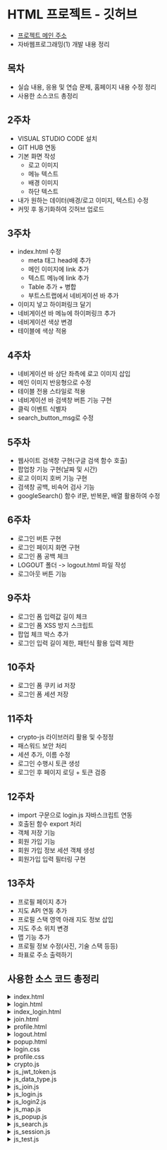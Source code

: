 # HTML 프로젝트 - 깃허브
- [프로젝트 메인 주소](https://yundayoung.github.io/HTML/) 
- 자바웹프로그래밍(1) 개발 내용 정리

## 목차
- 실습 내용, 응용 및 연습 문제, 홈페이지 내용 수정 정리
- 사용한 소스코드 총정리

## 2주차
- VISUAL STUDIO CODE 설치
- GIT HUB 연동
- 기본 화면 작성
    * 로고 이미지
    * 메뉴 텍스트 
    * 배경 이미지 
    * 하단 텍스트
- 내가 원하는 데이터(배경/로고 이미지, 텍스트) 수정
- 커밋 후 동기화하여 깃허브 업로드

## 3주차
- index.html 수정 
    * meta 태그 head에 추가
    * 메인 이미지에 link 추가
    * 텍스트 메뉴에 link 추가
    * Table 추가 + 병합
    * 부트스트랩에서 네비게이션 바 추가
- 이미지 넣고 하이퍼링크 달기
- 네비게이션 바 메뉴에 하이퍼링크 추가
- 네비게이션 색상 변경
- 테이블에 색상 적용

## 4주차
- 네비게이션 바 상단 좌측에 로고 이미지 삽입
- 메인 이미지 반응형으로 수정
- 테이블 전용 스타일로 적용
- 네비게이션 바 검색창 버튼 기능 구현 
- 클릭 이벤트 식별자 
- search_button_msg로 수정 

## 5주차
- 웹사이트 검색창 구현(구글 검색 함수 호출)
- 팝업창 기능 구현(날짜 및 시간)
- 로고 이미지 호버 기능 구현 
- 검색창 공백, 비속어 검사 기능
- googleSearch() 함수 if문, 반복문, 배열 활용하여 수정

## 6주차
- 로그인 버튼 구현
- 로그인 페이지 화면 구현
- 로그인 폼 공백 체크
- LOGOUT 폴더 -> logout.html 파일 작성
- 로그아웃 버튼 기능

## 9주차
- 로그인 폼 입력값 길이 체크
- 로그인 폼 XSS 방지 스크립트 
- 팝업 체크 박스 추가
- 로그인 입력 길이 제한, 패턴식 활용 입력 제한

## 10주차
- 로그인 폼 쿠키 id 저장
- 로그인 폼 세션 저장

## 11주차
- crypto-js 라이브러리 활용 및 수정정
- 패스워드 보안 처리
- 세션 추가, 이름 수정
- 로그인 수행시 토큰 생성
- 로그인 후 페이지 로딩 + 토큰 검증

## 12주차
- import 구문으로 login.js 자바스크립트 연동
- 호출된 함수 export 처리
- 객체 저장 기능
- 회원 가입 기능
- 회원 가입 정보 세션 객체 생성
- 회원가입 입력 필터링 구현

## 13주차
- 프로필 페이지 추가
- 지도 API 연동 추가
- 프로필 스택 영역 아래 지도 정보 삽입
- 지도 주소 위치 변경
- 맵 기능 추가
- 프로필 정보 수정(사진, 기술 스택 등등)
- 좌표로 주소 출력하기

## 사용한 소스 코드 총정리
<details>
<summary>index.html</summary>

        <!DOCTYPE html>
        <html lang = "ko">
        <!----부분은 주석문입니다. 웹 브라우저는 주석을 화면에 출력하지 않습니다.-->
        <html>
            <head>
                <meta charset ="UTF-8">
                <meta name="viewport" content="width=device-width, initial-scale=1">
                <title>LOL 메인화면</title>
                <link href="https://cdn.jsdelivr.net/npm/bootstrap@5.3.3/dist/css/bootstrap.min.css" rel="stylesheet" integrity="sha384-QWTKZyjpPEjISv5WaRU9OFeRpok6YctnYmDr5pNlyT2bRjXh0JMhjY6hW+ALEwIH" crossorigin="anonymous">
                <meta name = "author" content = "학번" >
                <meta name = "keywords" content="computer">
                <base href = "http://127.0.0.1:5500">
                <style>
                    table {
                        font-size: 20pt;
                        color : white;
                    }
                </style>
                <script type="text/javascript" src="js/js_test.js"></script>
                <script type="text/javascript" src="js/js_popup.js"></script>
                <script type="text/javascript" defer src="js/js_search.js"></script>
                <script type="text/javascript" defer src="js/js_data_type.js"></script>
                <script defer src="https://cdn.jsdelivr.net/npm/bootstrap@5.3.3/dist/js/bootstrap.bundle.min.js" integrity="sha384-YvpcrYf0tY3lHB60NNkmXc5s9fDVZLESaAA55NDzOxhy9GkcIdslK1eN7N6jIeHz" crossorigin="anonymous"></script>

            </head>
            <body style="background-color: black;" onload="pop_up();">
                <div style="display: flex; justify-content: center;">
                    <img src = "./image/LOGO.png" width = "200" height = "80"  onmouseover="over(this)" onmouseout="out(this)">
                    <!-- <h3 style="font-size: 24px; font-weight: bold; font-style: italic; color: white; font-family: '굴림';"><a href=" https://www.leagueoflegends.com/ko-kr/how-to-play/" target="_blank">게임정보</a>    기본정보    챔피언    패치 노트    새소식 다운로드 (메뉴 작성)</h3> -->

                    <nav class="navbar navbar-expand-lg bg-body-tertiary" class= "navbar" style="background-color: #e3f2fd;" data-bs-theme="light">
                        <div class="container-fluid">
                        <a class="navbar-brand" href="#">홈페이지</a>
                        <button class="navbar-toggler" type="button" data-bs-toggle="collapse" data-bs-target="#navbarSupportedContent" aria-controls="navbarSupportedContent" aria-expanded="false" aria-label="Toggle navigation">
                            <span class="navbar-toggler-icon"></span>
                        </button>
                        <div class="collapse navbar-collapse" id="navbarSupportedContent">
                            <ul class="navbar-nav me-auto mb-2 mb-lg-0">
                            <li class="nav-item">
                                <a class="nav-link active" aria-current="page" href="index.html">메인페이지</a>
                            </li>
                            <li class="nav-item">
                                <a class="nav-link" href="https://www.leagueoflegends.com/ko-kr/how-to-play/">기본정보</a>
                            </li>
                            <li class="nav-item">
                                <a class="nav-link" href="https://www.leagueoflegends.com/ko-kr/champions/">챔피언</a>
                            </li>
                            <li class="nav-item">
                                <a class="nav-link" href="https://www.leagueoflegends.com/ko-kr/news/tags/patch-notes/">패치노트</a>
                            </li>
                            <li class="nav-item">
                                <a class="nav-link" href="https://www.leagueoflegends.com/ko-kr/news/">새소식</a>
                            </li>
                            <li class="nav-item dropdown">
                                <a class="nav-link dropdown-toggle" href="https://support.riotgames.com/hc/ko" role="button" data-bs-toggle="dropdown" aria-expanded="false">
                                고객지원
                                </a>
                                <ul class="dropdown-menu">
                                <li><a class="dropdown-item" href="https://download.kr.riotgames.com/league">게임 다운로드</a></li>
                                <li><a class="dropdown-item" href="https://www.leagueoflegends.com/ko-kr/news/community/">롤 커뮤니티</a></li>
                                <li><hr class="dropdown-divider"></li>
                                <li><a class="dropdown-item" href="https://github.com/">깃 허브 페이지</a></li>
                                </ul>
                            </li>
                            <li class="nav-item">
                                <a class="nav-link disabled" aria-disabled="true">Disabled</a>
                            </li>
                            </ul>
                            <!-- <form class="d-flex" role="search">
                            <input class="form-control me-2" type="search" placeholder="Search" aria-label="Search">
                            <button class="btn btn-outline-success" id="search_btn" type="submit">검색하기</button>
                            </form> -->
                            <form class="d-flex" role="search" onsubmit="return googleSearch();">
                            <input class="form-control me-2" id="search_input" name="q" type="search" placeholder="키워드 입력" aria-label="Search">
                            <button class="btn btn-outline-success" id="search_button_msg" type="submit">검색하기</button>
                            </form>
                        </div>
                        </div>
                        <a href="login/login.html" class="btn btn-outline-success" id="login_btn">로그인</a>
                    </nav>

                </div>
                <hr>
                <div class="container-fluid" style="display: flex; justify-content: center;">
                    <a href="index.html" target="_blank"><img src="./image/MAIN3.jpg" class="img-fluid" width ="1500" height="500"></a>
                </div>
                <hr>
                <div style="display : flex; justify-content: center;">
                    <table class = "table caption-top" border = "1">
                        <caption>인기 캐릭터</caption>
                        <tbody class="table-group-divider">
                        <tr class="table-primary">
                            <td>#</td>
                            <td>1</td>
                            <td>2</td>
                            <td>3</td>
                            <td>4</td>
                        </tr>
                            <tr bgcolor = "red" class="table-secondary">
                                <td width = "80">1</td>
                                <td>사이온</td>
                                <td>아리</td>
                                <td>가렌</td>
                                <td>가렌2</td>
                            </tr>
                            <tr bgcolor = "grey" class="table-success">
                                <td>공백</td>
                                <td colspan="4"><a href="https://www.leagueoflegends.com/ko-kr/" target="_blank">롤 웹사이트 접속하기</a></td>
                            </tr>
                            <tr class="table-danger">
                                <td bgcolor="blue"><b>2</b></td>
                                <td>카직스</td>
                                <td>루시안</td>
                                <td>루시안2</td>
                                <td colspan="2"><img src="image/TABLE.png" width="50 height = "50><font size = "13">바이, 바이2</font></td>
                            </tr>
                        </tbody>
                    </table>
                </div>
                <hr>
                <div style="display: flex; justify-content: center;">
                    <h3 style="font-size: 24px; font-weight: bold; font-style: italic; color: white; font-family: '굴림';">라이엇 게임 회사 정보 2024년 X월 작성됨</h3>
                </div>
            </body>
        </html>

</details>
<details>
<summary>login.html</summary>

        <!DOCTYPE html>
        <html lang = "ko">
        <!----부분은 주석문입니다. 웹 브라우저는 주석을 화면에 출력하지 않습니다.-->
        <html>
            <head>
                <meta charset ="UTF-8">
                <meta name="viewport" content="width=device-width, initial-scale=1">
                <title>LOL 메인화면</title>
                <link href="https://cdn.jsdelivr.net/npm/bootstrap@5.3.3/dist/css/bootstrap.min.css" rel="stylesheet" integrity="sha384-QWTKZyjpPEjISv5WaRU9OFeRpok6YctnYmDr5pNlyT2bRjXh0JMhjY6hW+ALEwIH" crossorigin="anonymous">
                <meta name = "author" content = "학번" >
                <meta name = "keywords" content="computer">
                <base href = "http://127.0.0.1:5500">
                
                <!-- <script type="text/javascript" src="js/js_test.js"></script>
                <script type="text/javascript" defer src="js/js_data_type.js"></script> -->
                <script src="https://cdnjs.cloudflare.com/ajax/libs/dompurify/3.2.5/purify.min.js" integrity="sha512-/CUtA84sWWqWEBejNrrtWa7Yc4cth3Ome2ymvCKOo9YcZ4sh98tndUy4LutE2xGcAgD4fyz16y+gSyJdGCB5ww==" crossorigin="anonymous" referrerpolicy="no-referrer"></script>
                <script type="module" defer src="../js/js_login.js"></script>
                <!-- <script type="text/javascript" defer src="../js/js_session.js"></script>
                <script type="text/javascript" defer src="../js/crypto.js"></script>
                <script type="text/javascript" defer src="../js/js_ jwt_token.js"></script> -->

                <script defer src="https://cdn.jsdelivr.net/npm/bootstrap@5.3.3/dist/js/bootstrap.bundle.min.js" integrity="sha384-YvpcrYf0tY3lHB60NNkmXc5s9fDVZLESaAA55NDzOxhy9GkcIdslK1eN7N6jIeHz" crossorigin="anonymous"></script>
                <script src="https://cdnjs.cloudflare.com/ajax/libs/crypto-js/4.2.0/crypto-js.min.js" integrity="sha512-a+SUDuwNzXDvz4XrIcXHuCf089/iJAoN4lmrXJg18XnduKK6YlDHNRalv4yd1N40OKI80tFidF+rqTFKGPoWFQ==" crossorigin="anonymous" referrerpolicy="no-referrer"></script>
                <link rel="stylesheet" href="../css/login.css">

            </head>
            <body class="text-center">
                <section class="vh-100 gradient-custom">
                    <div class="container py-5 h-100">
                    <div class="row d-flex justify-content-center align-items-center h-100">
                        <div class="col-12 col-md-8 col-lg-6 col-xl-5">
                        <div class="card bg-dark text-white" style="border-radius: 1rem;">
                            <div class="card-body p-5 text-center">
                
                            <div class="mb-md-5 mt-md-4 pb-5">
                
                                <h2 class="fw-bold mb-2 text-uppercase">로그인</h2>
                                <p class="text-white-50 mb-5">Please enter your login and password!</p>
                
                                <form method="get" action="/login/index_login.html" id="login_form">

                                    <div data-mdb-input-init class="form-outline form-white mb-4">
                                    <input type="email" id="typeEmailX" class="form-control form-control-lg" name="id"/>
                                    <label class="form-label" for="typeEmailX">이메일</label>
                                    </div>
                    
                                    <div data-mdb-input-init class="form-outline form-white mb-4">
                                    <input type="password" id="typePasswordX" class="form-control form-control-lg" name="password"/>
                                    <label class="form-label" for="typePasswordX">비밀번호</label>
                                    </div>
                    
                                    <p class="small mb-5 pb-lg-2"><a class="text-white-50" href="#!">Forgot password?</a></p>
                    
                                    <div class="checkbox mb-3">
                                    <label>
                                    <input type="checkbox" value="remember-me" id="idSaveCheck"> 아이디 기억
                                    </label>
                                    </div>

                                    <button data-mdb-button-init data-mdb-ripple-init class="btn btn-outline-light btn-lg px-5" id="login_btn" type="button">로그인</button>
                    
                                </form>

                                <div class="d-flex justify-content-center text-center mt-4 pt-1">
                                <a href="#!" class="text-white"><i class="fab fa-facebook-f fa-lg"></i></a>
                                <a href="#!" class="text-white"><i class="fab fa-twitter fa-lg mx-4 px-2"></i></a>
                                <a href="#!" class="text-white"><i class="fab fa-google fa-lg"></i></a>
                                </div>
                
                            </div>
                            <div>
                                <p class="mb-0">계정이 없나요? <a href="/login/join.html" class="text-white-50 fw-bold">회원가입</a>
                                </p>
                            </div>
                            </div>
                        </div>
                        </div>
                    </div>
                    </div>
                </section>
            </body>
        </html>


</details>
<details>
<summary>index_login.html</summary>

        <!DOCTYPE html>
        <html lang = "ko">
        <!----부분은 주석문입니다. 웹 브라우저는 주석을 화면에 출력하지 않습니다.-->
        <html>
            <head>
                <meta charset ="UTF-8">
                <meta name="viewport" content="width=device-width, initial-scale=1">
                <title>LOL 메인화면</title>
                <link href="https://cdn.jsdelivr.net/npm/bootstrap@5.3.3/dist/css/bootstrap.min.css" rel="stylesheet" integrity="sha384-QWTKZyjpPEjISv5WaRU9OFeRpok6YctnYmDr5pNlyT2bRjXh0JMhjY6hW+ALEwIH" crossorigin="anonymous">
                <meta name = "author" content = "학번" >
                <meta name = "keywords" content="computer">
                <base href = "http://127.0.0.1:5500">
                <style>
                    table {
                        font-size: 20pt;
                        color : white;
                    }
                </style>
                <script type="module" defer src="../js/js_login2.js"></script>
                <!-- <script type="text/javascript" defer src="../js/js_session.js"></script>
                <script type="text/javascript" defer src="../js/crypto.js"></script>
                <script type="text/javascript" defer src="../js/js_ jwt_token.js"></script> -->
                <script src="https://cdnjs.cloudflare.com/ajax/libs/crypto-js/4.2.0/crypto-js.min.js" integrity="sha512-a+SUDuwNzXDvz4XrIcXHuCf089/iJAoN4lmrXJg18XnduKK6YlDHNRalv4yd1N40OKI80tFidF+rqTFKGPoWFQ==" crossorigin="anonymous" referrerpolicy="no-referrer"></script>
                <script defer src="https://cdn.jsdelivr.net/npm/bootstrap@5.3.3/dist/js/bootstrap.bundle.min.js" integrity="sha384-YvpcrYf0tY3lHB60NNkmXc5s9fDVZLESaAA55NDzOxhy9GkcIdslK1eN7N6jIeHz" crossorigin="anonymous"></script>

            </head>
            <body style="background-color: black;"></body>
                <div style="display: flex; justify-content: center;">
                    <img src = "image/LOGO.png" width = "200" height = "80"  onmouseover="over(this)" onmouseout="out(this)">
                    <!-- <h3 style="font-size: 24px; font-weight: bold; font-style: italic; color: white; font-family: '굴림';"><a href=" https://www.leagueoflegends.com/ko-kr/how-to-play/" target="_blank">게임정보</a>    기본정보    챔피언    패치 노트    새소식 다운로드 (메뉴 작성)</h3> -->

                    <nav class="navbar navbar-expand-lg bg-body-tertiary" class= "navbar" style="background-color: #e3f2fd;" data-bs-theme="light">
                        <div class="container-fluid">
                        <a class="navbar-brand" href="#">홈페이지</a>
                        <button class="navbar-toggler" type="button" data-bs-toggle="collapse" data-bs-target="#navbarSupportedContent" aria-controls="navbarSupportedContent" aria-expanded="false" aria-label="Toggle navigation">
                            <span class="navbar-toggler-icon"></span>
                        </button>
                        <div class="collapse navbar-collapse" id="navbarSupportedContent">
                            <ul class="navbar-nav me-auto mb-2 mb-lg-0">
                            <li class="nav-item">
                                <a class="nav-link active" aria-current="page" href="index.html">메인페이지</a>
                            </li>
                            <li class="nav-item">
                                <a class="nav-link" href="https://www.leagueoflegends.com/ko-kr/how-to-play/">기본정보</a>
                            </li>
                            <li class="nav-item">
                                <a class="nav-link" href="https://www.leagueoflegends.com/ko-kr/champions/">챔피언</a>
                            </li>
                            <li class="nav-item">
                                <a class="nav-link" href="https://www.leagueoflegends.com/ko-kr/news/tags/patch-notes/">패치노트</a>
                            </li>
                            <li class="nav-item">
                                <a class="nav-link" href="https://www.leagueoflegends.com/ko-kr/news/">새소식</a>
                            </li>
                            <li class="nav-item dropdown">
                                <a class="nav-link dropdown-toggle" href="https://support.riotgames.com/hc/ko" role="button" data-bs-toggle="dropdown" aria-expanded="false">
                                고객지원
                                </a>
                                <ul class="dropdown-menu">
                                <li><a class="dropdown-item" href="https://download.kr.riotgames.com/league">게임 다운로드</a></li>
                                <li><a class="dropdown-item" href="https://www.leagueoflegends.com/ko-kr/news/community/">롤 커뮤니티</a></li>
                                <li><hr class="dropdown-divider"></li>
                                <li><a class="dropdown-item" href="https://github.com/">깃 허브 페이지</a></li>
                                </ul>
                            </li>
                            <li class="nav-item">
                                <a class="nav-link" href="login/profile.html" target='_blank'>기본정보(프로필)</a>
                            </li>
                            </ul>
                            <!-- <form class="d-flex" role="search">
                            <input class="form-control me-2" type="search" placeholder="Search" aria-label="Search">
                            <button class="btn btn-outline-success" id="search_btn" type="submit">검색하기</button>
                            </form> -->
                            <form class="d-flex" role="search" onsubmit="return googleSearch();">
                            <input class="form-control me-2" id="search_input" name="q" type="search" placeholder="키워드 입력" aria-label="Search">
                            <button class="btn btn-outline-success" id="search_button_msg" type="submit">검색하기</button>
                            </form>
                        </div>
                        </div>
                        <a href="logout/logout.html" class="btn btn-outline-success" id="logout_btn">로그아웃</a>
                    </nav>

                </div>
                <hr>
                <div class="container-fluid" style="display: flex; justify-content: center;">
                    <a href="index.html" target="_blank"><img src="image/MAIN3.jpg" class="img-fluid" width ="1500" height="500"></a>
                </div>
                <hr>
                <div style="display : flex; justify-content: center;">
                    <table class = "table caption-top" border = "1">
                        <caption>인기 캐릭터</caption>
                        <tbody class="table-group-divider">
                        <tr class="table-primary">
                            <td>#</td>
                            <td>1</td>
                            <td>2</td>
                            <td>3</td>
                            <td>4</td>
                        </tr>
                            <tr bgcolor = "red" class="table-secondary">
                                <td width = "80">1</td>
                                <td>사이온</td>
                                <td>아리</td>
                                <td>가렌</td>
                                <td>가렌2</td>
                            </tr>
                            <tr bgcolor = "grey" class="table-success">
                                <td>공백</td>
                                <td colspan="4"><a href="https://www.leagueoflegends.com/ko-kr/" target="_blank">롤 웹사이트 접속하기</a></td>
                            </tr>
                            <tr class="table-danger">
                                <td bgcolor="blue"><b>2</b></td>
                                <td>카직스</td>
                                <td>루시안</td>
                                <td>루시안2</td>
                                <td colspan="2"><img src="image/TABLE.png" width="50 height = "50><font size = "13">바이, 바이2</font></td>
                            </tr>
                        </tbody>
                    </table>
                </div>
                <hr>
                <div style="display: flex; justify-content: center;">
                    <h3 style="font-size: 24px; font-weight: bold; font-style: italic; color: white; font-family: '굴림';">라이엇 게임 회사 정보 2024년 X월 작성됨</h3>
                </div>
            </body>
        </html>


</details>
<details>
<summary>join.html</summary>

        <!DOCTYPE html>
        <html lang = "ko">
        <!----부분은 주석문입니다. 웹 브라우저는 주석을 화면에 출력하지 않습니다.-->
        <html>
            <head>
                <meta charset ="UTF-8">
                <meta name="viewport" content="width=device-width, initial-scale=1">
                <title>LOL 메인화면</title>
                <link href="https://cdn.jsdelivr.net/npm/bootstrap@5.3.3/dist/css/bootstrap.min.css" rel="stylesheet" integrity="sha384-QWTKZyjpPEjISv5WaRU9OFeRpok6YctnYmDr5pNlyT2bRjXh0JMhjY6hW+ALEwIH" crossorigin="anonymous">
                <meta name = "author" content = "학번" >
                <meta name = "keywords" content="computer">
                <base href = "http://127.0.0.1:5500">
                
                <!-- <script type="text/javascript" src="js/js_test.js"></script>
                <script type="text/javascript" defer src="js/js_data_type.js"></script> -->
                <script src="https://cdnjs.cloudflare.com/ajax/libs/dompurify/3.2.5/purify.min.js" integrity="sha512-/CUtA84sWWqWEBejNrrtWa7Yc4cth3Ome2ymvCKOo9YcZ4sh98tndUy4LutE2xGcAgD4fyz16y+gSyJdGCB5ww==" crossorigin="anonymous" referrerpolicy="no-referrer"></script>
                <script type="module" defer src="../js/js_join.js"></script>
                <!-- <script type="text/javascript" defer src="../js/js_session.js"></script>
                <script type="text/javascript" defer src="../js/crypto.js"></script>
                <script type="text/javascript" defer src="../js/js_ jwt_token.js"></script> -->

                <script defer src="https://cdn.jsdelivr.net/npm/bootstrap@5.3.3/dist/js/bootstrap.bundle.min.js" integrity="sha384-YvpcrYf0tY3lHB60NNkmXc5s9fDVZLESaAA55NDzOxhy9GkcIdslK1eN7N6jIeHz" crossorigin="anonymous"></script>
                <script src="https://cdnjs.cloudflare.com/ajax/libs/crypto-js/4.2.0/crypto-js.min.js" integrity="sha512-a+SUDuwNzXDvz4XrIcXHuCf089/iJAoN4lmrXJg18XnduKK6YlDHNRalv4yd1N40OKI80tFidF+rqTFKGPoWFQ==" crossorigin="anonymous" referrerpolicy="no-referrer"></script>
                <link rel="stylesheet" href="../css/login.css">

            </head>
            <body class="text-center"></body>>
                <section class="vh-100 gradient-custom">
                    <div class="container h-100">
                        <div class="row d-flex justify-content-center align-items-center h-100">
                        <div class="col-lg-12 col-xl-11">
                            <div class="card text-black" style="border-radius: 25px;">
                            <div class="card-body p-md-5">
                                <div class="row justify-content-center">
                                <div class="col-md-10 col-lg-6 col-xl-5 order-2 order-lg-1">

                                    <p class="text-center h1 fw-bold mb-5 mx-1 mx-md-4 mt-4">회원가입</p>

                                    <form class="mx-1 mx-md-4" id="join_form">

                                    <div class="d-flex flex-row align-items-center mb-4">
                                        <i class="fas fa-user fa-lg me-3 fa-fw"></i>
                                        <div data-mdb-input-init class="form-outline flex-fill mb-0">
                                        <input type="text" id="form3Example1c" class="form-control" />
                                        <label class="form-label" for="form3Example1c">이름</label>
                                        </div>
                                    </div>

                                    <div class="d-flex flex-row align-items-center mb-4">
                                        <i class="fas fa-envelope fa-lg me-3 fa-fw"></i>
                                        <div data-mdb-input-init class="form-outline flex-fill mb-0">
                                        <input type="email" id="form3Example3c" class="form-control" />
                                        <label class="form-label" for="form3Example3c">이메일</label>
                                        </div>
                                    </div>

                                    <div class="d-flex flex-row align-items-center mb-4">
                                        <i class="fas fa-lock fa-lg me-3 fa-fw"></i>
                                        <div data-mdb-input-init class="form-outline flex-fill mb-0">
                                        <input type="password" id="form3Example4c" class="form-control" />
                                        <label class="form-label" for="form3Example4c">비밀번호</label>
                                        </div>
                                    </div>

                                    <div class="d-flex flex-row align-items-center mb-4">
                                        <i class="fas fa-key fa-lg me-3 fa-fw"></i>
                                        <div data-mdb-input-init class="form-outline flex-fill mb-0">
                                        <input type="password" id="form3Example4cd" class="form-control" />
                                        <label class="form-label" for="form3Example4cd">비밀번호 재입력</label>
                                        </div>
                                    </div>

                                    <div class="form-check d-flex justify-content-center mb-5">
                                        <input class="form-check-input me-2" type="checkbox" value="" id="form2Example3c" />
                                        <label class="form-check-label" for="form2Example3">
                                        I agree all statements in <a href="#!">Terms of service</a>
                                        </label>
                                    </div>

                                    <div class="d-flex justify-content-center mx-4 mb-3 mb-lg-4">
                                        <button  type="button" data-mdb-button-init data-mdb-ripple-init class="btn btn-primary btn-lg"  id="join_btn">가입하기</button>
                                    </div>

                                    </form>

                                </div>
                                <div class="col-md-10 col-lg-6 col-xl-7 d-flex align-items-center order-1 order-lg-2">

                                    <img src="https://mdbcdn.b-cdn.net/img/Photos/new-templates/bootstrap-registration/draw1.webp"
                                    class="img-fluid" alt="Sample image">

                                </div>
                                </div>
                            </div>
                            </div>
                        </div>
                        </div>
                    </div>
                </section>
            </body>
        </html>


</details>
<details>
<summary>profile.html</summary>

        <!DOCTYPE html>
        <html lang = "ko">
        <!----부분은 주석문입니다. 웹 브라우저는 주석을 화면에 출력하지 않습니다.-->
        <html>
            <head>
                <meta charset ="UTF-8">
                <meta name="viewport" content="width=device-width, initial-scale=1">
                <title>LOL 메인화면</title>
                <link href="https://cdn.jsdelivr.net/npm/bootstrap@5.3.3/dist/css/bootstrap.min.css" rel="stylesheet" integrity="sha384-QWTKZyjpPEjISv5WaRU9OFeRpok6YctnYmDr5pNlyT2bRjXh0JMhjY6hW+ALEwIH" crossorigin="anonymous">
                <meta name = "author" content = "학번" >
                <meta name = "keywords" content="computer">
                <base href = "http://127.0.0.1:5500">
                <style>
                    table {
                        font-size: 20pt;
                        color : white;
                    }
                </style>
                <!-- <script type="text/javascript" src="js/js_test.js"></script> -->
                <script type="text/javascript" src="js/js_popup.js"></script>
                <!-- <script type="text/javascript" defer src="js/js_search.js"></script> -->
                <script type="text/javascript" defer src="js/js_data_type.js"></script>
                <script defer src="https://cdn.jsdelivr.net/npm/bootstrap@5.3.3/dist/js/bootstrap.bundle.min.js" integrity="sha384-YvpcrYf0tY3lHB60NNkmXc5s9fDVZLESaAA55NDzOxhy9GkcIdslK1eN7N6jIeHz" crossorigin="anonymous"></script>
                <script type="text/javascript" src="//dapi.kakao.com/v2/maps/sdk.js?appkey=6b100e5aa9546394b35ee93527d18459&libraries=services,clusterer,drawing"></script>
                <link rel="stylesheet" href="../css/profile.css">
                <script type="text/javascript" defer src="js/js_map.js"></script>


            </head>
            <body style="background-color: black;" onload="pop_up();">
                <div style="display: flex; justify-content: center;">
                    <img src = "image/LOGO.png" width = "200" height = "80"  onmouseover="over(this)" onmouseout="out(this)">
                    <!-- <h3 style="font-size: 24px; font-weight: bold; font-style: italic; color: white; font-family: '굴림';"><a href=" https://www.leagueoflegends.com/ko-kr/how-to-play/" target="_blank">게임정보</a>    기본정보    챔피언    패치 노트    새소식 다운로드 (메뉴 작성)</h3> -->

                    <nav class="navbar navbar-expand-lg bg-body-tertiary" class= "navbar" style="background-color: #e3f2fd;" data-bs-theme="light">
                        <div class="container-fluid">
                        <a class="navbar-brand" href="#">홈페이지</a>
                        <button class="navbar-toggler" type="button" data-bs-toggle="collapse" data-bs-target="#navbarSupportedContent" aria-controls="navbarSupportedContent" aria-expanded="false" aria-label="Toggle navigation">
                            <span class="navbar-toggler-icon"></span>
                        </button>
                        <div class="collapse navbar-collapse" id="navbarSupportedContent">
                            <ul class="navbar-nav me-auto mb-2 mb-lg-0">
                            <li class="nav-item">
                                <a class="nav-link active" aria-current="page" href="index.html">메인페이지</a>
                            </li>
                            <li class="nav-item">
                                <a class="nav-link" href="https://www.leagueoflegends.com/ko-kr/how-to-play/">기본정보</a>
                            </li>
                            <li class="nav-item">
                                <a class="nav-link" href="https://www.leagueoflegends.com/ko-kr/champions/">챔피언</a>
                            </li>
                            <li class="nav-item">
                                <a class="nav-link" href="https://www.leagueoflegends.com/ko-kr/news/tags/patch-notes/">패치노트</a>
                            </li>
                            <li class="nav-item">
                                <a class="nav-link" href="https://www.leagueoflegends.com/ko-kr/news/">새소식</a>
                            </li>
                            <li class="nav-item dropdown">
                                <a class="nav-link dropdown-toggle" href="https://support.riotgames.com/hc/ko" role="button" data-bs-toggle="dropdown" aria-expanded="false">
                                고객지원
                                </a>
                                <ul class="dropdown-menu">
                                <li><a class="dropdown-item" href="https://download.kr.riotgames.com/league">게임 다운로드</a></li>
                                <li><a class="dropdown-item" href="https://www.leagueoflegends.com/ko-kr/news/community/">롤 커뮤니티</a></li>
                                <li><hr class="dropdown-divider"></li>
                                <li><a class="dropdown-item" href="https://github.com/">깃 허브 페이지</a></li>
                                </ul>
                            </li>
                            <li class="nav-item">
                                <a class="nav-link" href="login/profile.html" target='_blank'>기본정보(프로필)</a>
                            </li>
                            </ul>
                            <!-- <form class="d-flex" role="search">
                            <input class="form-control me-2" type="search" placeholder="Search" aria-label="Search">
                            <button class="btn btn-outline-success" id="search_btn" type="submit">검색하기</button>
                            </form> -->
                            <form class="d-flex" role="search" onsubmit="return googleSearch();">
                            <input class="form-control me-2" id="search_input" name="q" type="search" placeholder="키워드 입력" aria-label="Search">
                            <button class="btn btn-outline-success" id="search_btn" type="submit">검색하기</button>
                            </form>
                        </div>
                        </div>
                        <a href="login/login.html" class="btn btn-outline-success" id="login_btn">로그인</a>
                    </nav>

                </div>
                <hr>
                <section style="background-color: #eee;">
                    <div class="container py-5">
                        <div class="row">
                        <div class="col">
                            <nav aria-label="breadcrumb" class="bg-body-tertiary rounded-3 p-3 mb-4">
                            <ol class="breadcrumb mb-0">
                                <li class="breadcrumb-item"><a href="../login/index_login.html">메인페이지</a></li>
                                <li class="breadcrumb-item"><a href="../login/login.html">로그인</a></li>
                                <li class="breadcrumb-item active" aria-current="page">사용자 프로필</li>
                            </ol>
                            </nav>
                        </div>
                        </div>

                        <div class="row">
                        <div class="col-lg-4">
                            <div class="card mb-4">
                            <div class="card-body text-center">
                                <img src="../image/PROFLIE.jpg" alt="avatar"
                                class="rounded-circle img-fluid" style="width: 150px;">
                                <h5 class="my-3">윤다영</h5>
                                <p class="text-muted mb-1">대학생</p>
                                <p class="text-muted mb-4">성결대학교 미디어소프트웨어학과</p>
                                <div class="d-flex justify-content-center mb-2">
                                <button  type="button" data-mdb-button-init data-mdb-ripple-init class="btn btn-primary">팔로우</button>
                                <button  type="button" data-mdb-button-init data-mdb-ripple-init class="btn btn-outline-primary ms-1">메세지</button>
                                </div>
                            </div>
                            </div>
                            <div class="card mb-4 mb-lg-0">
                            <div class="card-body p-0">
                                <ul class="list-group list-group-flush rounded-3">
                                <li class="list-group-item d-flex justify-content-between align-items-center p-3">
                                    <i class="fas fa-globe fa-lg text-warning"></i>
                                    <p class="mb-0">https://mdbootstrap.com</p>
                                </li>
                                <li class="list-group-item d-flex justify-content-between align-items-center p-3">
                                    <i class="fab fa-github fa-lg text-body"></i>
                                    <p class="mb-0">mdbootstrap</p>
                                </li>
                                <li class="list-group-item d-flex justify-content-between align-items-center p-3">
                                    <i class="fab fa-twitter fa-lg" style="color: #55acee;"></i>
                                    <p class="mb-0">@mdbootstrap</p>
                                </li>
                                <li class="list-group-item d-flex justify-content-between align-items-center p-3">
                                    <i class="fab fa-instagram fa-lg" style="color: #ac2bac;"></i>
                                    <p class="mb-0">mdbootstrap</p>
                                </li>
                                <li class="list-group-item d-flex justify-content-between align-items-center p-3">
                                    <i class="fab fa-facebook-f fa-lg" style="color: #3b5998;"></i>
                                    <p class="mb-0">mdbootstrap</p>
                                </li>
                                </ul>
                            </div>
                            </div>
                        </div>
                        <div class="col-lg-8">
                            <div class="card mb-4">
                            <div class="card-body">
                                <div class="row">
                                <div class="col-sm-3">
                                    <p class="mb-0">Full Name</p>
                                </div>
                                <div class="col-sm-9">
                                    <p class="text-muted mb-0">윤다영</p>
                                </div>
                                </div>
                                <hr>
                                <div class="row">
                                <div class="col-sm-3">
                                    <p class="mb-0">Email</p>
                                </div>
                                <div class="col-sm-9">
                                    <p class="text-muted mb-0">Dayoung22@example.com</p>
                                </div>
                                </div>
                                <hr>
                                <div class="row">
                                <div class="col-sm-3">
                                    <p class="mb-0">Phone</p>
                                </div>
                                <div class="col-sm-9">
                                    <p class="text-muted mb-0">(010)234-5678</p>
                                </div>
                                </div>
                                <hr>
                                <div class="row">
                                <div class="col-sm-3">
                                    <p class="mb-0">Mobile</p>
                                </div>
                                <div class="col-sm-9">
                                    <p class="text-muted mb-0">(098)765-4321</p>
                                </div>
                                </div>
                                <hr>
                                <div class="row">
                                <div class="col-sm-3">
                                    <p class="mb-0">Address</p>
                                </div>
                                <div class="col-sm-9">
                                    <p class="text-muted mb-0">Korea, Seoul</p>
                                </div>
                                </div>
                            </div>
                            </div>
                            <div class="row">
                            <div class="col-md-6">
                                <div class="card mb-4 mb-md-0">
                                <div class="card-body">
                                    <p class="mb-4"><span class="text-primary font-italic me-1">assigment</span> Game Engine
                                    </p>
                                    <p class="mt-4 mb-1" style="font-size: .77rem;">Unity 3D</p>
                                    <div class="progress rounded" style="height: 5px;">
                                    <div class="progress-bar" role="progressbar" style="width: 72%" aria-valuenow="72"
                                        aria-valuemin="0" aria-valuemax="100"></div>
                                    </div>
                                    <p class="mt-4 mb-1" style="font-size: .77rem;">Unreal Engine</p>
                                    <div class="progress rounded" style="height: 5px;">
                                    <div class="progress-bar" role="progressbar" style="width: 89%" aria-valuenow="89"
                                        aria-valuemin="0" aria-valuemax="100"></div>
                                    </div>
                                    <p class="mt-4 mb-1" style="font-size: .77rem;">Native</p>
                                    <div class="progress rounded" style="height: 5px;">
                                    <div class="progress-bar" role="progressbar" style="width: 55%" aria-valuenow="55"
                                        aria-valuemin="0" aria-valuemax="100"></div>
                                    </div>
                                    <p class="mt-4 mb-1" style="font-size: .77rem;">Godot</p>
                                    <div class="progress rounded mb-2" style="height: 5px;">
                                    <div class="progress-bar" role="progressbar" style="width: 66%" aria-valuenow="66"
                                        aria-valuemin="0" aria-valuemax="100"></div>
                                    </div>
                                </div>
                                </div>
                            </div>
                            <div class="col-md-6">
                                <div class="card mb-4 mb-md-0">
                                <div class="card-body">
                                    <p class="mb-4"><span class="text-primary font-italic me-1">assigment</span> Computer Graphics
                                    </p>
                                    <p class="mb-1" style="font-size: .77rem;">Ray Tracing</p>
                                    <div class="progress rounded" style="height: 5px;">
                                    <div class="progress-bar" role="progressbar" style="width: 80%" aria-valuenow="80"
                                        aria-valuemin="0" aria-valuemax="100"></div>
                                    </div>
                                    <p class="mt-4 mb-1" style="font-size: .77rem;">Rasterization</p>
                                    <div class="progress rounded" style="height: 5px;">
                                    <div class="progress-bar" role="progressbar" style="width: 72%" aria-valuenow="72"
                                        aria-valuemin="0" aria-valuemax="100"></div>
                                    </div>
                                    <p class="mt-4 mb-1" style="font-size: .77rem;">Graphics Pipeline</p>
                                    <div class="progress rounded" style="height: 5px;">
                                    <div class="progress-bar" role="progressbar" style="width: 89%" aria-valuenow="89"
                                        aria-valuemin="0" aria-valuemax="100"></div>
                                    </div>
                                    <p class="mt-4 mb-1" style="font-size: .77rem;">Shader</p>
                                    <div class="progress rounded" style="height: 5px;">
                                    <div class="progress-bar" role="progressbar" style="width: 55%" aria-valuenow="55"
                                        aria-valuemin="0" aria-valuemax="100"></div>
                                    </div>
                                    <p class="mt-4 mb-1" style="font-size: .77rem;">Rendering Equation</p>
                                    <div class="progress rounded mb-2" style="height: 5px;">
                                    <div class="progress-bar" role="progressbar" style="width: 66%" aria-valuenow="66"
                                        aria-valuemin="0" aria-valuemax="100"></div>
                                    </div>
                                </div>
                                </div>
                            </div>
                            <!-- <div id="map" style="width: 750px;height:400px;"></div> -->
                            <div class="map_wrap">
                                <div id="map" style="width:100%;height:100%;position:relative;overflow:hidden;"></div>

                                <div id="menu_wrap" class="bg_white">
                                    <div class="option">
                                        <div>
                                            <form onsubmit="searchPlaces(); return false;">
                                                키워드 : <input type="text" value="이태원 맛집" id="keyword" size="15"> 
                                                <button type="submit">검색하기</button> 
                                            </form>
                                        </div>
                                        <div class="hAddr">
                                            <span class="title">지도중심기준 행정동 주소정보</span>
                                            <span id="centerAddr"></span>
                                        </div>
                                    </div>
                                    <hr>
                                    <ul id="placesList"></ul>
                                    <div id="pagination"></div>
                                </div>
                            </div>
                            <p><em>지도를 클릭해주세요!</em></p>
                            <div id="clickLatlng"></div>
                            </div>
                        </div>
                        </div>
                    </div>
                </section>


                <!-- <div class="container-fluid" style="display: flex; justify-content: center;">
                    <a href="index.html" target="_blank"><img src="image/MAIN.jpg" class="img-fluid" width ="1500" height="500"></a>
                </div>
                <hr>
                <div style="display : flex; justify-content: center;">
                    <table class = "table caption-top" border = "1">
                        <caption>인기 캐릭터</caption>
                        <tbody class="table-group-divider">
                        <tr class="table-primary">
                            <td>#</td>
                            <td>1</td>
                            <td>2</td>
                            <td>3</td>
                            <td>4</td>
                        </tr>
                            <tr bgcolor = "red" class="table-secondary">
                                <td width = "80">1</td>
                                <td>사이온</td>
                                <td>아리</td>
                                <td>가렌</td>
                                <td>가렌2</td>
                            </tr>
                            <tr bgcolor = "grey" class="table-success">
                                <td>공백</td>
                                <td colspan="4"><a href="https://www.leagueoflegends.com/ko-kr/" target="_blank">롤 웹사이트 접속하기</a></td>
                            </tr>
                            <tr class="table-danger">
                                <td bgcolor="blue"><b>2</b></td>
                                <td>카직스</td>
                                <td>루시안</td>
                                <td>루시안2</td>
                                <td colspan="2"><img src="image/TABLE.png" width="50 height = "50><font size = "13">바이, 바이2</font></td>
                            </tr>
                        </tbody>
                    </table>
                </div>
                <hr>
                <div style="display: flex; justify-content: center;">
                    <h3 style="font-size: 24px; font-weight: bold; font-style: italic; color: white; font-family: '굴림';">라이엇 게임 회사 정보 2024년 X월 작성됨</h3>
                </div>
            </body>
        </html> 

</details>
<details>
<summary>logout.html</summary>

        <!DOCTYPE html>
        <html lang = "ko">
        <!----부분은 주석문입니다. 웹 브라우저는 주석을 화면에 출력하지 않습니다.-->
        <html>
            <head>
                <meta charset ="UTF-8">
                <meta name="viewport" content="width=device-width, initial-scale=1">
                <title>LOL 메인화면</title>
                <link href="https://cdn.jsdelivr.net/npm/bootstrap@5.3.3/dist/css/bootstrap.min.css" rel="stylesheet" integrity="sha384-QWTKZyjpPEjISv5WaRU9OFeRpok6YctnYmDr5pNlyT2bRjXh0JMhjY6hW+ALEwIH" crossorigin="anonymous">
                <meta name = "author" content = "학번" >
                <meta name = "keywords" content="computer">
                <base href = "http://127.0.0.1:5500">
                <style>
                    table {
                        font-size: 20pt;
                        color : white;
                    }
                </style>
                <script type="text/javascript" src="js/js_test.js"></script>
                <script type="text/javascript" src="js/js_popup.js"></script>
                <script type="text/javascript" defer src="js/js_search.js"></script>
                <script type="text/javascript" defer src="js/js_data_type.js"></script>
                <script defer src="https://cdn.jsdelivr.net/npm/bootstrap@5.3.3/dist/js/bootstrap.bundle.min.js" integrity="sha384-YvpcrYf0tY3lHB60NNkmXc5s9fDVZLESaAA55NDzOxhy9GkcIdslK1eN7N6jIeHz" crossorigin="anonymous"></script>

            </head>
            <body style="background-color: black;" onload="pop_up();">
                <div style="display: flex; justify-content: center;">
                    <img src = "image/LOGO.png" width = "200" height = "80"  onmouseover="over(this)" onmouseout="out(this)">
                    <!-- <h3 style="font-size: 24px; font-weight: bold; font-style: italic; color: white; font-family: '굴림';"><a href=" https://www.leagueoflegends.com/ko-kr/how-to-play/" target="_blank">게임정보</a>    기본정보    챔피언    패치 노트    새소식 다운로드 (메뉴 작성)</h3> -->

                    <nav class="navbar navbar-expand-lg bg-body-tertiary" class= "navbar" style="background-color: #e3f2fd;" data-bs-theme="light">
                        <div class="container-fluid">
                        <a class="navbar-brand" href="#">홈페이지 테스트</a>
                        <button class="navbar-toggler" type="button" data-bs-toggle="collapse" data-bs-target="#navbarSupportedContent" aria-controls="navbarSupportedContent" aria-expanded="false" aria-label="Toggle navigation">
                            <span class="navbar-toggler-icon"></span>
                        </button>
                        <div class="collapse navbar-collapse" id="navbarSupportedContent">
                            <ul class="navbar-nav me-auto mb-2 mb-lg-0">
                            <li class="nav-item">
                                <a class="nav-link active" aria-current="page" href="index.html">메인페이지</a>
                            </li>
                            <li class="nav-item">
                                <a class="nav-link" href="https://www.leagueoflegends.com/ko-kr/how-to-play/">기본정보</a>
                            </li>
                            <li class="nav-item">
                                <a class="nav-link" href="https://www.leagueoflegends.com/ko-kr/champions/">챔피언</a>
                            </li>
                            <li class="nav-item">
                                <a class="nav-link" href="https://www.leagueoflegends.com/ko-kr/news/tags/patch-notes/">패치노트</a>
                            </li>
                            <li class="nav-item">
                                <a class="nav-link" href="https://www.leagueoflegends.com/ko-kr/news/">새소식</a>
                            </li>
                            <li class="nav-item dropdown">
                                <a class="nav-link dropdown-toggle" href="https://support.riotgames.com/hc/ko" role="button" data-bs-toggle="dropdown" aria-expanded="false">
                                고객지원
                                </a>
                                <ul class="dropdown-menu">
                                <li><a class="dropdown-item" href="https://download.kr.riotgames.com/league">게임 다운로드</a></li>
                                <li><a class="dropdown-item" href="https://www.leagueoflegends.com/ko-kr/news/community/">롤 커뮤니티</a></li>
                                <li><hr class="dropdown-divider"></li>
                                <li><a class="dropdown-item" href="https://github.com/">깃 허브 페이지</a></li>
                                </ul>
                            </li>
                            <li class="nav-item">
                                <a class="nav-link disabled" aria-disabled="true">Disabled</a>
                            </li>
                            </ul>
                            <!-- <form class="d-flex" role="search">
                            <input class="form-control me-2" type="search" placeholder="Search" aria-label="Search">
                            <button class="btn btn-outline-success" id="search_btn" type="submit">검색하기</button>
                            </form> -->
                            <form class="d-flex" role="search" onsubmit="return googleSearch();">
                            <input class="form-control me-2" id="search_input" name="q" type="search" placeholder="키워드 입력" aria-label="Search">
                            <button class="btn btn-outline-success" id="search_button_msg" type="submit">검색하기</button>
                            </form>
                        </div>
                        </div>
                        <a href="login/login.html" class="btn btn-outline-success" id="login_btn">로그인</a>
                    </nav>

                </div>
                <hr>
                <div class="container-fluid" style="display: flex; justify-content: center;">
                    <a href="index.html" target="_blank"><img src="image/MAIN3.jpg" class="img-fluid" width ="1500" height="500"></a>
                </div>
                <hr>
                <div style="display : flex; justify-content: center;">
                    <table class = "table caption-top" border = "1">
                        <caption>인기 캐릭터</caption>
                        <tbody class="table-group-divider">
                        <tr class="table-primary">
                            <td>#</td>
                            <td>1</td>
                            <td>2</td>
                            <td>3</td>
                            <td>4</td>
                        </tr>
                            <tr bgcolor = "red" class="table-secondary">
                                <td width = "80">1</td>
                                <td>사이온</td>
                                <td>아리</td>
                                <td>가렌</td>
                                <td>가렌2</td>
                            </tr>
                            <tr bgcolor = "grey" class="table-success">
                                <td>공백</td>
                                <td colspan="4"><a href="https://www.leagueoflegends.com/ko-kr/" target="_blank">롤 웹사이트 접속하기</a></td>
                            </tr>
                            <tr class="table-danger">
                                <td bgcolor="blue"><b>2</b></td>
                                <td>카직스</td>
                                <td>루시안</td>
                                <td>루시안2</td>
                                <td colspan="2"><img src="image/TABLE.png" width="50 height = "50><font size = "13">바이, 바이2</font></td>
                            </tr>
                        </tbody>
                    </table>
                </div>
                <hr>
                <div style="display: flex; justify-content: center;">
                    <h3 style="font-size: 24px; font-weight: bold; font-style: italic; color: white; font-family: '굴림';">라이엇 게임 회사 정보 2024년 X월 작성됨</h3>
                </div>
            </body>
        </html>

</details>
<details>
<summary>popup.html</summary>

        <!DOCTYPE html>
        <html> 
            <head>
                <meta charset="UTF-8">
                <meta name="viewport" content="width=device-width, initial-scale=1">
                <title>팝업창 확인
                </title>
                <link href="https://cdn.jsdelivr.net/npm/bootstrap@5.3.3/dist/css/bootstrap.min.css" rel="stylesheet" integrity="sha384-QWTKZyjpPEjISv5WaRU9OFeRpok6YctnYmDr5pNlyT2bRjXh0JMhjY6hW+ALEwIH" crossorigin="anonymous">
                <script defer src="https://cdn.jsdelivr.net/npm/bootstrap@5.3.3/dist/js/bootstrap.bundle.min.js" integrity="sha384-YvpcrYf0tY3lHB60NNkmXc5s9fDVZLESaAA55NDzOxhy9GkcIdslK1eN7N6jIeHz" crossorigin="anonymous"></script>
                <script defer type="text/javascript" src="../js/js_popup.js"></script>
            </head>    
            <body onload="show_clock();">
                <h1>팝업창확인</h1>
                <h1 class="display-1"><i class="bi bi-alarm"></i> 우왕 곧 종강이당!<br><br></h1>
                <h1 class="display-4"><div id="divClock" class="clock"></div></h1>
                <div id="divClock" class="clock">
                <h1 class="display-4"><div id="Time" class="clock"></div></h1>

                <input class="form-check-input" type="checkbox" id="check_popup" onclick="closePopup();">
                <label class="form-check-label" for="flexCheckChecked">하루에 한번만 열기</label>
            </body>
        </html>

 
</details>
<details>
<summary>login.css</summary>

        .gradient-custom {
            /* fallback for old browsers */
            background: #6a11cb;
            
            /* Chrome 10-25, Safari 5.1-6 */
            background: -webkit-linear-gradient(to right, rgba(106, 17, 203, 1), rgba(37, 117, 252, 1));
            
            /* W3C, IE 10+/ Edge, Firefox 16+, Chrome 26+, Opera 12+, Safari 7+ */
            background: linear-gradient(to right, rgba(106, 17, 203, 1), rgba(37, 117, 252, 1))
            }

</details>
<details>
<summary>profile.css</summary>

        .map_wrap, .map_wrap * {margin:0;padding:0;font-family:'Malgun Gothic',dotum,'돋움',sans-serif;font-size:12px;}
        .map_wrap a, .map_wrap a:hover, .map_wrap a:active{color:#000;text-decoration: none;}
        .map_wrap {position:relative;width:100%;height:500px;}
        #menu_wrap {position:absolute;top:0;left:0;bottom:0;width:250px;margin:10px 0 30px 10px;padding:5px;overflow-y:auto;background:rgba(255, 255, 255, 0.7);z-index: 1;font-size:12px;border-radius: 10px;}
        .bg_white {background:#fff;}
        #menu_wrap hr {display: block; height: 1px;border: 0; border-top: 2px solid #5F5F5F;margin:3px 0;}
        #menu_wrap .option{text-align: center;}
        #menu_wrap .option p {margin:10px 0;}  
        #menu_wrap .option button {margin-left:5px;}
        #placesList li {list-style: none;}
        #placesList .item {position:relative;border-bottom:1px solid #888;overflow: hidden;cursor: pointer;min-height: 65px;}
        #placesList .item span {display: block;margin-top:4px;}
        #placesList .item h5, #placesList .item .info {text-overflow: ellipsis;overflow: hidden;white-space: nowrap;}
        #placesList .item .info{padding:10px 0 10px 55px;}
        #placesList .info .gray {color:#8a8a8a;}
        #placesList .info .jibun {padding-left:26px;background:url(https://t1.daumcdn.net/localimg/localimages/07/mapapidoc/places_jibun.png) no-repeat;}
        #placesList .info .tel {color:#009900;}
        #placesList .item .markerbg {float:left;position:absolute;width:36px; height:37px;margin:10px 0 0 10px;background:url(https://t1.daumcdn.net/localimg/localimages/07/mapapidoc/marker_number_blue.png) no-repeat;}
        #placesList .item .marker_1 {background-position: 0 -10px;}
        #placesList .item .marker_2 {background-position: 0 -56px;}
        #placesList .item .marker_3 {background-position: 0 -102px}
        #placesList .item .marker_4 {background-position: 0 -148px;}
        #placesList .item .marker_5 {background-position: 0 -194px;}
        #placesList .item .marker_6 {background-position: 0 -240px;}
        #placesList .item .marker_7 {background-position: 0 -286px;}
        #placesList .item .marker_8 {background-position: 0 -332px;}
        #placesList .item .marker_9 {background-position: 0 -378px;}
        #placesList .item .marker_10 {background-position: 0 -423px;}
        #placesList .item .marker_11 {background-position: 0 -470px;}
        #placesList .item .marker_12 {background-position: 0 -516px;}
        #placesList .item .marker_13 {background-position: 0 -562px;}
        #placesList .item .marker_14 {background-position: 0 -608px;}
        #placesList .item .marker_15 {background-position: 0 -654px;}
        #pagination {margin:10px auto;text-align: center;}
        #pagination a {display:inline-block;margin-right:10px;}
        #pagination .on {font-weight: bold; cursor: default;color:#777;}

</details>
<details>
<summary>crypto.js</summary>

        import { session_set, session_get, session_check } from './js_session.js';

        function encodeByAES256(key, data){ //
            const cipher = CryptoJS.AES.encrypt(data, CryptoJS.enc.Utf8.parse(key), {
                iv: CryptoJS.enc.Utf8.parse(""), // IV 초기화 벡터
                padding: CryptoJS.pad.Pkcs7, // 패딩
                mode: CryptoJS.mode.CBC // 운영 모드
            });
            return cipher.toString();
        }

        function decodeByAES256(key, data){
            const cipher = CryptoJS.AES.decrypt(data, CryptoJS.enc.Utf8.parse(key), {
                iv: CryptoJS.enc.Utf8.parse(""),
                padding: CryptoJS.pad.Pkcs7,
                mode: CryptoJS.mode.CBC
            });
            return cipher.toString(CryptoJS.enc.Utf8);
        }

        export function encrypt_text(password){
            const k = "key"; // 클라이언트 키
            const rk = k.padEnd(32, " "); // AES256은 key 길이가 32
            const b = password;
            const eb = encodeByAES256(rk, b); // 실제 암호화
            return eb;
            console.log(eb);
        }

        export function decrypt_text(){
            const k = "key"; // 서버의 키
            const rk = k.padEnd(32, " "); // AES256은 key 길이가 32
            const eb = session_get();
            const b = decodeByAES256(rk, eb); // 실제 복호화
            console.log(b); 
        }
        
</details>
<details>
<summary>js_jwt_token.js</summary>

        // JWT 비밀 키 (실제 운영 환경에서는 복잡한 키 사용 필수)
        const JWT_SECRET = "your_secret_key_here";
        
        export function generateJWT(payload) {
            // 1. 헤더 생성 및 Base64 인코딩
            const header = { alg: "HS256", typ: "JWT" };
            const encodedHeader = btoa(JSON.stringify(header));
            // 2. 페이로드 Base64 인코딩
            const encodedPayload = btoa(JSON.stringify(payload)); // JSON 형태로 변환 후 인코딩
            // 3. 서명 생성 (HMAC-SHA256 알고리즘 사용)
            const signature = CryptoJS.HmacSHA256(`${encodedHeader}.${encodedPayload}`, JWT_SECRET);
            const encodedSignature = CryptoJS.enc.Base64.stringify(signature);
            // 4. 최종 토큰 조합
            return `${encodedHeader}.${encodedPayload}.${encodedSignature}`;
        }

        function verifyJWT(token) { // 토큰검증
            try {
                // 1. 토큰을헤더, 페이로드, 서명으로분할
                const parts = token.split('.');
                if (parts.length!== 3) return null; // 형식오류체크
            
                const [encodedHeader, encodedPayload, encodedSignature] = parts;
                // 2. 서명재계산및비교
                const signature = CryptoJS.HmacSHA256(`${encodedHeader}.${encodedPayload}`, JWT_SECRET);
                const calculatedSignature= CryptoJS.enc.Base64.stringify(signature);
                if (calculatedSignature!== encodedSignature) return null; // 서명불일치
                // 3. 페이로드파싱및만료시간검증
                const payload = JSON.parse(atob(encodedPayload)); // 디코딩후해석
                if (payload.exp< Math.floor(Date.now() / 1000)) { // 밀리초단위
                    console.log('보안토큰이만료되었습니다');
                    return null;
                }
                return payload; // 검증성공
            } catch (error) {
                return null; // 파싱오류또는기타예외처리
            }
        }

        function isAuthenticated() { // 사용자 인증 상태 확인
            const token = localStorage.getItem('jwt_token');
            if (!token) return false; // 토큰 없음
            const payload = verifyJWT(token);
            console.log(payload);
            return !!payload; // 페이로드 유무로 인증 상태 판단
        }
            
        export function checkAuth() { // 인증 검사 수행
            const authenticated = isAuthenticated(); // 한 번만 검증 호출
            
            if (authenticated) {
                alert('정상적으로 토큰이 검증되었습니다.');
            } else {
                alert('토큰 검증 에러!! 인증되지 않은 접근입니다.');
                window.location.href = '../login/login.html'; // 로그인 페이지 이동
            }
        }

</details>
<details>
<summary>js_data_type.js</summary>

        let number = 5;
        let str = "문자열 입력"; // “ “도 묶음 가능
        let prime = 1.5123;
        let is_ok = true; // 참
        let is_not = false; // 거짓
        let undefi; // 변수 이름만, 초기화 x
        let empty = null; // 비어 있음

        console.log(undefi, empty); // 여러 개 출력

        const sym1 = Symbol('test'); // 심볼 함수로 값 생성
        let symbolVar1 = sym1; // 변수 초기화

        const airline = ["비행기", 320, "airbus", ["V1", true]];
        // 다양한 데이터 배열

        // 빈 객체 생성
        const obj1 = {};

        // 속성을 추가하여 객체생성
        const obj2 = {
            name: "John Doe",
            age: 30,
            isMale: true,
        };

        console.log(symbolVar1.toString()); // 문자열 변환 출력
        console.log(obj1, obj2, airline); // 여러 개 출력

        const users = new Map(); // 사용자 정보 Map 객체 생성
        users.set("user1", { // 사용자 정보 추가
        id: 1, password: "password123",
        });
        users.set("user2", {
        id: 2, password: "password456",
        });

        // Map 객체의 모든 사용자 정보 반복출력
        for (const [username, user] of users) {
            console.log(`사용자 이름: ${username}`, `ID: ${user.id}`);
            console.log(`비밀번호: ${user.password}`);
        }
        // Set 객체 활용 (예), 이름만 저장할 Set 객체 생성
        const usernames = new Set();

        usernames.add("user1"); // 사용자 이름 추가
        usernames.add("user2");

        // Set 객체의 모든 사용자 이름 반복출력
        for (const username of usernames) {
            console.log(`사용자 이름: ${username}`);
        }

</details>
<details>
<summary>js_join.js</summary>

        import { session_set2 } from './js_session.js';

        function join(){ // 회원가입기능
            let form = document.querySelector("#join_form"); // 로그인폼식별자
            let name = document.querySelector("#form3Example1c");
            let email = document.querySelector("#form3Example3c");
            let password = document.querySelector("#form3Example4c");
            let re_password= document.querySelector("#form3Example4cd");
            let agree = document.querySelector("#form2Example3c");
            
            const nameRegex = /^[가-힣]+$/;
            const emailRegex = /^[^\s@]+@[^\s@]+\.[^\s@]+$/;
            const pwRegex = /^(?=.*[a-z])(?=.*[A-Z])(?=.*\d)(?=.*[\W_]).{8,}$/;

            form.action= "../index.html"; // 로그인성공시이동
            form.method= "get"; // 전송방식

            if(name.value.length=== 0 || email.value.length=== 0 || password.value.length=== 0 || re_password.length=== 0){
                alert("회원가입폼에모든정보를입력해주세요.");
            }

            if (!nameRegex.test(name.value)) { // 이름 검사
                alert("이름은 한글만 입력 가능합니다.");
                name.focus();
                return;
            }
            if (!emailRegex.test(email.value)) { // 이메일 검사
                alert("이메일 형식이 올바르지 않습니다.");
                email.focus();
                return;
            }

            if (!pwRegex.test(password.value)) { // 비밀번호 검사
                alert("비밀번호는 8자 이상이며 대소문자, 숫자, 특수문자를 모두 포함해야 합니다.");
                password.focus();
                return;
            }
        
            if (password.value !== re_password.value) { // 비밀번호 일치 검사
                alert("비밀번호가 일치하지 않습니다.");
                re_password.focus();
                return;
            }
            
            if (!agree.checked) { // 약관 동의 확인
                alert("약관에 동의하셔야 가입이 가능합니다.");
                return;
            }
            
            else{
                const newSignUp = new SignUp(name.value, email.value, password.value, re_password.value); // 회원가입정보객체생성
                session_set2(newSignUp); // 세션저장및객체전달
                form.submit(); // 폼실행
            }
        }

        class SignUp {
            constructor(name, email, password, re_password) {
            // 생성자 함수: 객체 생성 시 회원 정보 초기화
            this._name = name;
            this._email = email;
            this._password = password;
            this._re_password = re_password;
            }
            // 전체 회원 정보를 한 번에 설정하는 함수
            setUserInfo(name, email, password, re_password) {
                this._name = name;
                this._email = email;
                this._password = password;
                this._re_password = re_password;
        }

        // 전체 회원 정보를 한 번에 가져오는 함수
            getUserInfo() {
                return {
                    name: this._name,
                    email: this._email,
                    password: this._password,
                    re_password: this._re_password
                };
            }
        }



        document.getElementById("join_btn").addEventListener('click', join); // 이벤트리스너

</details>
<details>
<summary>js_login.js</summary>

        import { session_set, session_get, session_check } from './js_session.js';
        import { encrypt_text, decrypt_text } from './crypto.js';
        import { generateJWT, checkAuth } from './js_ jwt_token.js';

        function init(){ // 로그인 폼에 쿠키에서 가져온 아이디 입력
            const emailInput = document.getElementById('typeEmailX');
            const idsave_check = document.getElementById('idSaveCheck');
            let get_id = getCookie("id");
            if(get_id) {
                emailInput.value = get_id;
                idsave_check.checked = true;
            }
            session_check(); // 세션 유무 검사
        }

        document.addEventListener('DOMContentLoaded', () => {
            init();
        });

        function init_logined(){
            if(sessionStorage){
                decrypt_text(); // 복호화 함수
            }
            else{
                alert("세션 스토리지 지원 x");
            }
        }

        const check_xss = (input) => {
            // DOMPurify 라이브러리 로드 (CDN 사용)
            const DOMPurify = window.DOMPurify;
            // 입력 값을 DOMPurify로 sanitize
            const sanitizedInput = DOMPurify.sanitize(input);
            // Sanitized된 값과 원본 입력 값 비교
        if (sanitizedInput !== input) {
            // XSS 공격 가능성 발견 시 에러 처리
        alert('XSS 공격 가능성이 있는 입력값을 발견했습니다.');
            return false;
            }
            // Sanitized된 값 반환
        return sanitizedInput;
        };

        function setCookie(name, value, expiredays) {
            var date = new Date();
            date.setDate(date.getDate() + expiredays);
            document.cookie = escape(name) + "=" + escape(value) + "; expires=" + date.toUTCString() + "; path=/" + ";SameSite=None; Secure";
        }
            
        function getCookie(name) {
            var cookie = document.cookie;
            console.log("쿠키를 요청합니다.");

            if (cookie != "") {
                var cookie_array = cookie.split("; ");
                for ( var index in cookie_array) {
                    var cookie_name = cookie_array[index].split("=");
                    if (cookie_name[0] == "id") 
                        {
                    return cookie_name[1];
                    }
                }
            }
            return ;
        }


        function logout(){
            session_del(); // 세션 삭제
            location.href='../index.html';
        }

        const check_input = () => {
            const loginForm = document.getElementById('login_form');
            const loginBtn = document.getElementById('login_btn');
            const emailInput= document.getElementById('typeEmailX');
            const passwordInput = document.getElementById('typePasswordX');
            
            const c = '아이디, 패스워드를 체크합니다';
            alert(c);

            const emailValue = emailInput.value.trim(); //trim : 공백 제거 함수
            const passwordValue = passwordInput.value.trim();

            const sanitizedPassword = check_xss(passwordValue);
            // check_xss 함수로 비밀번호 Sanitize
            const sanitizedEmail = check_xss(emailValue);
            // check_xss 함수로 비밀번호 Sanitize
            
            // 전역 변수 추가, 맨 위 위치
            const idsave_check = document.getElementById('idSaveCheck');
            const payload = {
                id: emailValue,
                exp: Math.floor(Date.now() / 1000) + 3600 // 1시간 (3600초)
            };
            const jwtToken = generateJWT(payload);

            if (emailValue === '') {
                alert('이메일을 입력하세요.');
                return false;
            }

            if (passwordValue === '') {
                alert('비밀번호를 입력하세요.');
                return false;
            }

            if(emailValue.length > 20) {
                alert('이메일은 20자 이하로 입력해주세요.');
                return false;
            }

            if(passwordValue.length > 15) {
                alert('비밀번호는 15자 이하로 입력해주세요.');
            }

            if (emailValue.length < 5) {
                alert('아이디는최소5글자이상입력해야합니다.');
                return false;
            }
                
            if (passwordValue.length < 10) {
                alert('비밀번호는 반드시 10글자이상 입력해야합니다.');
                return false;
            }
                
            const hasSpecialChar = passwordValue.match(/[!,@#$%^&*()_+\=\[\]{};':"\\|,.<>\/?]+/) !== null;
                
            if (!hasSpecialChar) {
            alert('패스워드는 특수문자를 1개이상 포함해야합니다.');
            return false;
            }
                
            const hasUpperCase = passwordValue.match(/[A-Z]+/) !== null;
            const hasLowerCase = passwordValue.match(/[a-z]+/) !== null;
            
                if (!hasUpperCase || !hasLowerCase) {
            alert('패스워드는 대소문자를 1개이상 포함해야합니다.');
            return false;
            }

            // 3글자 이상 반복 확인 (예: aaa, 111, 가나다가나다)
            const repeatedPattern = /(.{1,3})\1+/;
            if (repeatedPattern.test(emailValue) || repeatedPattern.test(passwordValue)) {
                return alert('3글자 이상 반복된 패턴은 사용할 수 없습니다.');
            }

            // 연속된 숫자 두 개 이상 반복 확인 (예: 12아이디12 → 12 반복)
            const numPattern = /(\d{2})[\s\S]*\1/;
            if (numPattern.test(emailValue) || numPattern.test(passwordValue)) {
                return alert('같은 숫자 두 자리가 반복되면 안 됩니다. (예: 1212)');
            }


            if (!sanitizedEmail) {
                // Sanitize된 비밀번호 사용
            return false;
                }
                if (!sanitizedPassword) {
                // Sanitize된 비밀번호 사용
            return false;
            }
            
            
            // 검사 마무리 단계 쿠키 저장, 최하단 submit 이전
            if(idsave_check.checked == true) { // 아이디 체크 o
                alert("쿠키를 저장합니다.", emailValue);
                setCookie("id", emailValue, 1); // 1일 저장
                alert("쿠키 값 :" + emailValue);
            }
            else{ // 아이디 체크 x
                setCookie("id", emailValue.value, 0); //날짜를 0 - 쿠키 삭제
            }    

            console.log('이메일:', emailValue);
            console.log('비밀번호:', passwordValue);
            session_set(); // 세션 생성
            localStorage.setItem('jwt_token', jwtToken);
            loginForm.submit();
        };

        document.getElementById("login_btn").addEventListener('click', check_input);
        
</details>
<details>
<summary>js_login2.js</summary>

        import { session_set, session_get, session_check } from './js_session.js';
        import { encrypt_text, decrypt_text } from './crypto.js';
        import { generateJWT, checkAuth } from './js_ jwt_token.js';

        function init(){ // 로그인 폼에 쿠키에서 가져온 아이디 입력
            const emailInput = document.getElementById('typeEmailX');
            const idsave_check = document.getElementById('idSaveCheck');
            let get_id = getCookie("id");
            if(get_id) {
                emailInput.value = get_id;
                idsave_check.checked = true;
            }
            session_check(); // 세션 유무 검사
        }

        document.addEventListener('DOMContentLoaded', () => {
            checkAuth(); //토큰 검증
            init_logined(); //복호화
        });

        function init_logined(){
            if(sessionStorage){
                decrypt_text(); // 복호화 함수
            }
            else{
                alert("세션 스토리지 지원 x");
            }
        }

        const check_xss = (input) => {
            // DOMPurify 라이브러리 로드 (CDN 사용)
            const DOMPurify = window.DOMPurify;
            // 입력 값을 DOMPurify로 sanitize
            const sanitizedInput = DOMPurify.sanitize(input);
            // Sanitized된 값과 원본 입력 값 비교
        if (sanitizedInput !== input) {
            // XSS 공격 가능성 발견 시 에러 처리
        alert('XSS 공격 가능성이 있는 입력값을 발견했습니다.');
            return false;
            }
            // Sanitized된 값 반환
        return sanitizedInput;
        };

        function setCookie(name, value, expiredays) {
            var date = new Date();
            date.setDate(date.getDate() + expiredays);
            document.cookie = escape(name) + "=" + escape(value) + "; expires=" + date.toUTCString() + "; path=/" + ";SameSite=None; Secure";
        }
            
        function getCookie(name) {
            var cookie = document.cookie;
            console.log("쿠키를 요청합니다.");

            if (cookie != "") {
                var cookie_array = cookie.split("; ");
                for ( var index in cookie_array) {
                    var cookie_name = cookie_array[index].split("=");
                    if (cookie_name[0] == "id") 
                        {
                    return cookie_name[1];
                    }
                }
            }
            return ;
        }

        function logout(){
            session_del(); // 세션 삭제
            location.href='../index.html';
        }

        const check_input = () => {
            const loginForm = document.getElementById('login_form');
            const loginBtn = document.getElementById('login_btn');
            const emailInput= document.getElementById('typeEmailX');
            const passwordInput = document.getElementById('typePasswordX');
            
            const c = '로그아웃 되었습니다';
            alert(c);

            const emailValue = emailInput.value.trim(); //trim : 공백 제거 함수
            const passwordValue = passwordInput.value.trim();

            const sanitizedPassword = check_xss(passwordValue);
            // check_xss 함수로 비밀번호 Sanitize
            const sanitizedEmail = check_xss(emailValue);
            // check_xss 함수로 비밀번호 Sanitize
            
            // 전역 변수 추가, 맨 위 위치
            const idsave_check = document.getElementById('idSaveCheck');
            const payload = {
                id: emailValue,
                exp: Math.floor(Date.now() / 1000) + 3600 // 1시간 (3600초)
            };
            const jwtToken = generateJWT(payload);

            if (emailValue === '') {
                alert('이메일을 입력하세요.');
                return false;
            }

            if (passwordValue === '') {
                alert('비밀번호를 입력하세요.');
                return false;
            }

            if (emailValue.length < 5) {
                alert('아이디는최소5글자이상입력해야합니다.');
                return false;
            }
                
            if (passwordValue.length < 12) {
                alert('비밀번호는 반드시 12글자이상 입력해야합니다.');
                return false;
            }
                
            const hasSpecialChar = passwordValue.match(/[!,@#$%^&*()_+\=\[\]{};':"\\|,.<>\/?]+/) !== null;
                
            if (!hasSpecialChar) {
            alert('패스워드는 특수문자를 1개이상 포함해야합니다.');
            return false;
            }
                
            const hasUpperCase = passwordValue.match(/[A-Z]+/) !== null;
            const hasLowerCase = passwordValue.match(/[a-z]+/) !== null;
            
                if (!hasUpperCase || !hasLowerCase) {
            alert('패스워드는 대소문자를 1개이상 포함해야합니다.');
            return false;
            }

            if (!sanitizedEmail) {
                // Sanitize된 비밀번호 사용
            return false;
                }
                if (!sanitizedPassword) {
                // Sanitize된 비밀번호 사용
            return false;
            }
            
            
            // 검사 마무리 단계 쿠키 저장, 최하단 submit 이전
            if(idsave_check.checked == true) { // 아이디 체크 o
                alert("쿠키를 저장합니다.", emailValue);
                setCookie("id", emailValue, 1); // 1일 저장
                alert("쿠키 값 :" + emailValue);
            }
            else{ // 아이디 체크 x
                setCookie("id", emailValue.value, 0); //날짜를 0 - 쿠키 삭제
            }    

            console.log('이메일:', emailValue);
            console.log('비밀번호:', passwordValue);
            session_set(); // 세션 생성
            localStorage.setItem('jwt_token', jwtToken);
            loginForm.submit();
        };

        document.getElementById("logout_btn").addEventListener('click', check_input);
        
</details>
<details>
<summary>js_map.js</summary>

        // 마커를 담을 배열입니다
        var markers = [];

        var container = document.getElementById('map'); //지도를 담을 영역의 DOM 레퍼런스
        var options = { //지도를 생성할 때 필요한 기본 옵션
            center: new kakao.maps.LatLng(37.380139, 126.925288), //지도의 중심좌표.
            level: 3 //지도의 레벨(확대, 축소 정도)
        };

        var map = new kakao.maps.Map(container, options); //지도 생성 및 객체 리턴

        // 마커가 표시될 위치입니다 
        var markerPosition  = new kakao.maps.LatLng(33.450701, 126.570667); 

        // 마커를 생성합니다
        var marker = new kakao.maps.Marker({
            position: markerPosition
        });

        var geocoder = new kakao.maps.services.Geocoder();

        var marker = new kakao.maps.Marker(), // 클릭한 위치를 표시할 마커입니다
            infowindow = new kakao.maps.InfoWindow({zindex:1}); // 클릭한 위치에 대한 주소를 표시할 인포윈도우입니다

        // 현재 지도 중심좌표로 주소를 검색해서 지도 좌측 상단에 표시합니다
        searchAddrFromCoords(map.getCenter(), displayCenterInfo);

        // 지도를 클릭했을 때 클릭 위치 좌표에 대한 주소정보를 표시하도록 이벤트를 등록합니다
        kakao.maps.event.addListener(map, 'click', function(mouseEvent) {
            searchDetailAddrFromCoords(mouseEvent.latLng, function(result, status) {
                if (status === kakao.maps.services.Status.OK) {
                    var detailAddr = !!result[0].road_address ? '<div>도로명주소 : ' + result[0].road_address.address_name + '</div>' : '';
                    detailAddr += '<div>지번 주소 : ' + result[0].address.address_name + '</div>';
                    
                    var content = '<div class="bAddr">' +
                                    '<span class="title">법정동 주소정보</span>' + 
                                    detailAddr + 
                                '</div>';

                    // 마커를 클릭한 위치에 표시합니다 
                    marker.setPosition(mouseEvent.latLng);
                    marker.setMap(map);

                    // 인포윈도우에 클릭한 위치에 대한 법정동 상세 주소정보를 표시합니다
                    infowindow.setContent(content);
                    infowindow.open(map, marker);
                }   
            });
        });

        // 중심 좌표나 확대 수준이 변경됐을 때 지도 중심 좌표에 대한 주소 정보를 표시하도록 이벤트를 등록합니다
        kakao.maps.event.addListener(map, 'idle', function() {
            searchAddrFromCoords(map.getCenter(), displayCenterInfo);
        });

        function searchAddrFromCoords(coords, callback) {
            // 좌표로 행정동 주소 정보를 요청합니다
            geocoder.coord2RegionCode(coords.getLng(), coords.getLat(), callback);         
        }

        function searchDetailAddrFromCoords(coords, callback) {
            // 좌표로 법정동 상세 주소 정보를 요청합니다
            geocoder.coord2Address(coords.getLng(), coords.getLat(), callback);
        }

        // 지도 좌측상단에 지도 중심좌표에 대한 주소정보를 표출하는 함수입니다
        function displayCenterInfo(result, status) {
            if (status === kakao.maps.services.Status.OK) {
                var infoDiv = document.getElementById('centerAddr');

                for(var i = 0; i < result.length; i++) {
                    // 행정동의 region_type 값은 'H' 이므로
                    if (result[i].region_type === 'H') {
                        infoDiv.innerHTML = result[i].address_name;
                        break;
                    }
                }
            }    
        }

        // 지도에 마커를 표시합니다
        marker.setMap(map);

        // 일반 지도와 스카이뷰로 지도 타입을 전환할 수 있는 지도타입 컨트롤을 생성합니다
        var mapTypeControl = new kakao.maps.MapTypeControl();
        // 지도 타입 컨트롤을 지도에 표시합니다
        map.addControl(mapTypeControl, kakao.maps.ControlPosition.TOPRIGHT);
        // 지도 확대 축소를 제어할 수 있는 줌 컨트롤을 생성합니다
        var zoomControl = new kakao.maps.ZoomControl();
        map.addControl(zoomControl, kakao.maps.ControlPosition.RIGHT);
        // 지도에 지형정보를 표시하도록 지도타입을 추가합니다
        map.addOverlayMapTypeId(kakao.maps.MapTypeId.TERRAIN);

        //////////////////////////////////////////////////////////////////////////////////////////

        // 지도에 클릭 이벤트를 등록합니다
        // 지도를 클릭하면 마지막 파라미터로 넘어온 함수를 호출합니다
        kakao.maps.event.addListener(map, 'click', function(mouseEvent) {
            // 클릭한 위도, 경도 정보를 가져옵니다 
            var latlng = mouseEvent.latLng;
            // 마커 위치를 클릭한 위치로 옮깁니다
            marker.setPosition(latlng);
            var message = '클릭한 위치의 위도는 ' + latlng.getLat() + ' 이고, ';
            message += '경도는 ' + latlng.getLng() + ' 입니다';
            var resultDiv = document.getElementById('clickLatlng');
            resultDiv.innerHTML = message;
        });

        ///////////////////////////////////////////////////////////////////////////////////////

        // 장소 검색 객체를 생성합니다
        var ps = new kakao.maps.services.Places();  

        // 검색 결과 목록이나 마커를 클릭했을 때 장소명을 표출할 인포윈도우를 생성합니다
        var infowindow = new kakao.maps.InfoWindow({zIndex:1});

        // 키워드로 장소를 검색합니다
        searchPlaces();

        // 키워드 검색을 요청하는 함수입니다
        function searchPlaces() {

            var keyword = document.getElementById('keyword').value;

            if (!keyword.replace(/^\s+|\s+$/g, '')) {
                alert('키워드를 입력해주세요!');
                return false;
            }

            // 장소검색 객체를 통해 키워드로 장소검색을 요청합니다
            ps.keywordSearch( keyword, placesSearchCB); 
        }

        // 장소검색이 완료됐을 때 호출되는 콜백함수 입니다
        function placesSearchCB(data, status, pagination) {
            if (status === kakao.maps.services.Status.OK) {

                // 정상적으로 검색이 완료됐으면
                // 검색 목록과 마커를 표출합니다
                displayPlaces(data);

                // 페이지 번호를 표출합니다
                displayPagination(pagination);

            } else if (status === kakao.maps.services.Status.ZERO_RESULT) {

                alert('검색 결과가 존재하지 않습니다.');
                return;

            } else if (status === kakao.maps.services.Status.ERROR) {

                alert('검색 결과 중 오류가 발생했습니다.');
                return;

            }
        }

        // 검색 결과 목록과 마커를 표출하는 함수입니다
        function displayPlaces(places) {

            var listEl = document.getElementById('placesList'), 
            menuEl = document.getElementById('menu_wrap'),
            fragment = document.createDocumentFragment(), 
            bounds = new kakao.maps.LatLngBounds(), 
            listStr = '';
            
            // 검색 결과 목록에 추가된 항목들을 제거합니다
            removeAllChildNods(listEl);

            // 지도에 표시되고 있는 마커를 제거합니다
            removeMarker();
            
            for ( var i=0; i<places.length; i++ ) {

                // 마커를 생성하고 지도에 표시합니다
                var placePosition = new kakao.maps.LatLng(places[i].y, places[i].x),
                    marker = addMarker(placePosition, i), 
                    itemEl = getListItem(i, places[i]); // 검색 결과 항목 Element를 생성합니다

                // 검색된 장소 위치를 기준으로 지도 범위를 재설정하기위해
                // LatLngBounds 객체에 좌표를 추가합니다
                bounds.extend(placePosition);

                // 마커와 검색결과 항목에 mouseover 했을때
                // 해당 장소에 인포윈도우에 장소명을 표시합니다
                // mouseout 했을 때는 인포윈도우를 닫습니다
                (function(marker, title) {
                    kakao.maps.event.addListener(marker, 'mouseover', function() {
                        displayInfowindow(marker, title);
                    });

                    kakao.maps.event.addListener(marker, 'mouseout', function() {
                        infowindow.close();
                    });

                    itemEl.onmouseover =  function () {
                        displayInfowindow(marker, title);
                    };

                    itemEl.onmouseout =  function () {
                        infowindow.close();
                    };
                })(marker, places[i].place_name);

                fragment.appendChild(itemEl);
            }

            // 검색결과 항목들을 검색결과 목록 Element에 추가합니다
            listEl.appendChild(fragment);
            menuEl.scrollTop = 0;

            // 검색된 장소 위치를 기준으로 지도 범위를 재설정합니다
            map.setBounds(bounds);
        }

        // 검색결과 항목을 Element로 반환하는 함수입니다
        function getListItem(index, places) {

            var el = document.createElement('li'),
            itemStr = '<span class="markerbg marker_' + (index+1) + '"></span>' +
                        '<div class="info">' +
                        '   <h5>' + places.place_name + '</h5>';

            if (places.road_address_name) {
                itemStr += '    <span>' + places.road_address_name + '</span>' +
                            '   <span class="jibun gray">' +  places.address_name  + '</span>';
            } else {
                itemStr += '    <span>' +  places.address_name  + '</span>'; 
            }
                        
            itemStr += '  <span class="tel">' + places.phone  + '</span>' +
                        '</div>';           

            el.innerHTML = itemStr;
            el.className = 'item';

            return el;
        }

        // 마커를 생성하고 지도 위에 마커를 표시하는 함수입니다
        function addMarker(position, idx, title) {
            var imageSrc = 'https://t1.daumcdn.net/localimg/localimages/07/mapapidoc/marker_number_blue.png', // 마커 이미지 url, 스프라이트 이미지를 씁니다
                imageSize = new kakao.maps.Size(36, 37),  // 마커 이미지의 크기
                imgOptions =  {
                    spriteSize : new kakao.maps.Size(36, 691), // 스프라이트 이미지의 크기
                    spriteOrigin : new kakao.maps.Point(0, (idx*46)+10), // 스프라이트 이미지 중 사용할 영역의 좌상단 좌표
                    offset: new kakao.maps.Point(13, 37) // 마커 좌표에 일치시킬 이미지 내에서의 좌표
                },
                markerImage = new kakao.maps.MarkerImage(imageSrc, imageSize, imgOptions),
                    marker = new kakao.maps.Marker({
                    position: position, // 마커의 위치
                    image: markerImage 
                });

            marker.setMap(map); // 지도 위에 마커를 표출합니다
            markers.push(marker);  // 배열에 생성된 마커를 추가합니다

            return marker;
        }

        // 지도 위에 표시되고 있는 마커를 모두 제거합니다
        function removeMarker() {
            for ( var i = 0; i < markers.length; i++ ) {
                markers[i].setMap(null);
            }   
            markers = [];
        }

        // 검색결과 목록 하단에 페이지번호를 표시는 함수입니다
        function displayPagination(pagination) {
            var paginationEl = document.getElementById('pagination'),
                fragment = document.createDocumentFragment(),
                i; 

            // 기존에 추가된 페이지번호를 삭제합니다
            while (paginationEl.hasChildNodes()) {
                paginationEl.removeChild (paginationEl.lastChild);
            }

            for (i=1; i<=pagination.last; i++) {
                var el = document.createElement('a');
                el.href = "#";
                el.innerHTML = i;

                if (i===pagination.current) {
                    el.className = 'on';
                } else {
                    el.onclick = (function(i) {
                        return function() {
                            pagination.gotoPage(i);
                        }
                    })(i);
                }

                fragment.appendChild(el);
            }
            paginationEl.appendChild(fragment);
        }

        // 검색결과 목록 또는 마커를 클릭했을 때 호출되는 함수입니다
        // 인포윈도우에 장소명을 표시합니다
        function displayInfowindow(marker, title) {
            var content = '<div style="padding:5px;z-index:1;">' + title + '</div>';

            infowindow.setContent(content);
            infowindow.open(map, marker);
        }

        // 검색결과 목록의 자식 Element를 제거하는 함수입니다
        function removeAllChildNods(el) {   
            while (el.hasChildNodes()) {
                el.removeChild (el.lastChild);
            }
        }

        ////////////////////////////////////////////////////////////////////////

        // 주소-좌표 변환 객체를 생성합니다
        var geocoder = new kakao.maps.services.Geocoder();

        var marker = new kakao.maps.Marker(), // 클릭한 위치를 표시할 마커입니다
            infowindow = new kakao.maps.InfoWindow({zindex:1}); // 클릭한 위치에 대한 주소를 표시할 인포윈도우입니다

        // 현재 지도 중심좌표로 주소를 검색해서 지도 좌측 상단에 표시합니다
        searchAddrFromCoords(map.getCenter(), displayCenterInfo);

        // 지도를 클릭했을 때 클릭 위치 좌표에 대한 주소정보를 표시하도록 이벤트를 등록합니다
        kakao.maps.event.addListener(map, 'click', function(mouseEvent) {
            searchDetailAddrFromCoords(mouseEvent.latLng, function(result, status) {
                if (status === kakao.maps.services.Status.OK) {
                    var detailAddr = !!result[0].road_address ? '<div>도로명주소 : ' + result[0].road_address.address_name + '</div>' : '';
                    detailAddr += '<div>지번 주소 : ' + result[0].address.address_name + '</div>';
                    
                    var content = '<div class="bAddr">' +
                                    '<span class="title">법정동 주소정보</span>' + 
                                    detailAddr + 
                                '</div>';

                    // 마커를 클릭한 위치에 표시합니다 
                    marker.setPosition(mouseEvent.latLng);
                    marker.setMap(map);

                    // 인포윈도우에 클릭한 위치에 대한 법정동 상세 주소정보를 표시합니다
                    infowindow.setContent(content);
                    infowindow.open(map, marker);
                }   
            });
        });

        // 중심 좌표나 확대 수준이 변경됐을 때 지도 중심 좌표에 대한 주소 정보를 표시하도록 이벤트를 등록합니다
        kakao.maps.event.addListener(map, 'idle', function() {
            searchAddrFromCoords(map.getCenter(), displayCenterInfo);
        });

        function searchAddrFromCoords(coords, callback) {
            // 좌표로 행정동 주소 정보를 요청합니다
            geocoder.coord2RegionCode(coords.getLng(), coords.getLat(), callback);         
        }

        function searchDetailAddrFromCoords(coords, callback) {
            // 좌표로 법정동 상세 주소 정보를 요청합니다
            geocoder.coord2Address(coords.getLng(), coords.getLat(), callback);
        }

        // 지도 좌측상단에 지도 중심좌표에 대한 주소정보를 표출하는 함수입니다
        function displayCenterInfo(result, status) {
            if (status === kakao.maps.services.Status.OK) {
                var infoDiv = document.getElementById('centerAddr');

                for(var i = 0; i < result.length; i++) {
                    // 행정동의 region_type 값은 'H' 이므로
                    if (result[i].region_type === 'H') {
                        infoDiv.innerHTML = result[i].address_name;
                        break;
                    }
                }
            }    
        }

</details>
<details>
<summary>js_popup.js</summary>

        // var close_time; // 시간 정보
        // var close_time2 = 50; // 10초 설정

        // clearTimeout(close_time); // 재호출 정지
        // close_time= setTimeout("close_window()", 50000);
        //  // 1/1000 초 지정, 바로 시작 
        // show_time(); // 실시간 시간 보여주기

        // function show_time(){
        //     let divClock = document.getElementById('Time');
        //     divClock.innerText = close_time2; // 10초 삽입 시작
        //    close_time2--; // 1초씩 감소
        //    setTimeout(show_time, 1000);  //1초마다 갱신
        // }

        function close_window() { // 함수 정의
            window.close(); // 윈도우 닫기
        }

        function setCookie(name, value, expiredays) {
            var date = new Date();
            date.setDate(date.getDate() + expiredays);
            document.cookie = escape(name) + "=" + escape(value) + "; expires=" + date.toUTCString() + "; path=/" + ";SameSite=None; Secure";
        }
            
        function getCookie(name) {
            var cookie = document.cookie;
            console.log("쿠키를 요청합니다.");

            if (cookie != "") {
                var cookie_array = cookie.split("; ");
                for ( var index in cookie_array) {
                    var cookie_name = cookie_array[index].split("=");
                    if (cookie_name[0] == "popupYN") 
                        {
                    return cookie_name[1];
                    }
                }
            }
            return ;
        }

        function closePopup() {
            if (document.getElementById('check_popup').value) 
            {
                setCookie("popupYN", "N", 1);
                console.log("쿠키를 설정합니다.");
                self.close();
            }
        }


        function pop_up() {
            var cookieCheck = getCookie("popupYN");
            if (cookieCheck != "N"){
            window.open("../popup/popup.html", "팝업테스트", "width=400, height=300, top=10, left=10");
            }
        }

        function over(obj) {
            obj.src="image/LOGO2.png";
        }
        function out(obj) {
            obj.src="image/LOGO.png";
        }

        // const over = (obj) => { //화살표 생김 ES 6버전 이후후
        //     obj.src = "image/LOGO.png";
        // };

        function show_clock(){
            let currentDate= new Date(); // 현재시스템날짜객체생성
            let divClock= document.getElementById('divClock');
            let msg = "현재시간: ";
            if(currentDate.getHours()>12){  // 12시보다크면오후아니면오전
                msg += "오후";
                msg += currentDate.getHours()-12+"시";
            }
            else {
                msg += "오전";
                msg += currentDate.getHours()+"시";
            }
            msg += currentDate.getMinutes()+"분";
            msg += currentDate.getSeconds()+"초";
            divClock.innerText= msg;
            
            if (currentDate.getMinutes()>58) {    //정각1분전빨강색출력
                divClock.style.color="red";
            }
            setTimeout(show_clock, 1000);  //1초마다갱신
        }


</details>
<details>
<summary>js_search.js</summary>

        document.getElementById("search_button_msg").addEventListener('click', search_message);
        function search_message(){
        alert("검색을 수행합니다!");
        }

        // const search_message = () => {
        //     const c = '검색을 수행합니다';
        //     alert(c);
        // };

        // function googleSearch() {
        //     const searchTerm = document.getElementById("search_input").value; // 검색어로 설정
        //     const googleSearchUrl = `https://www.google.com/search?q=${encodeURIComponent(searchTerm)}`;
        //     // 새 창에서 구글 검색을 수행
        //     window.open(googleSearchUrl, "_blank"); // 새로운 창에서 열기.
        //     return false;
        // }


        //위 코드를 활용해 비속어 필터 기능 추가, 개인적으로 바꿨으므로 지워도 괜찮음, 위에 있는 주석처리 코드가 원본
        function googleSearch() {
            const searchTerm = document.getElementById("search_input").value.trim(); // 공백을 제거하고 검색어 자체만 확인, 공백도 걸러줌

            // 공백 검사
            if (searchTerm.length === 0) {
                alert("검색어를 입력해주세요.");
                return false; // 함수 중단
            }

            // 비속어 리스트 정의
            const badWords = ["비속어", "시발", "씨발", "새끼", "병신", "개새끼","존나"]; //개인적으로 추가

            // 반복문을 이용한 비속어 검사
            for (let i = 0; i < badWords.length; i++) {
                if (searchTerm.includes(badWords[i])) {
                    alert("부적절한 단어가 포함되어 있습니다. 다시 입력해주세요.");
                    return false; // 함수 중단
                }
            }

            // 조건 통과 시 구글 검색 수행
            const googleSearchUrl = `https://www.google.com/search?q=${encodeURIComponent(searchTerm)}`;
            window.open(googleSearchUrl, "_blank");
            return false;
        }

</details>
<details>
<summary>js_session.js</summary>

        import { encrypt_text, decrypt_text } from './crypto.js';


        //  export function session_set() { //세션 저장
        //     let session_id = document.querySelector("#typeEmailX"); // DOM 트리에서 ID 검색
        //     let session_pass = document.querySelector("#typePasswordX"); // DOM 트리에서 pass 검색
        //     let random = new Date(); // 랜덤 타임스탬프
                
        //     const obj = { // 객체 선언
        //         id : id.value,
        //         otp : random
        //     }

        //     if (sessionStorage) {
        //         let en_text = encrypt_text(session_pass.value);
        //         sessionStorage.setItem("Session_Storage_id", session_id.value);
        //         sessionStorage.setItem("Session_Storage_pass", en_text);
        //     } else {
        //         alert("로컬 스토리지 지원 x");
        //     }
        // }

        export function session_set() { //세션 저장(객체)
            let session_id = document.querySelector("#typeEmailX"); //DOM 트리에서 ID 검색
            let session_pass = document.querySelector("#typePasswordX"); //DOM 트리에서 pass 검색색
            let random = new Date(); // 랜덤 타임스탬프

            const obj = { // 객체 선언
                id : session_id.value,
                otp : random
            }
            
            if (sessionStorage) {
                const objString = JSON.stringify(obj); // 객체-> JSON 문자열 변환
                let en_text = encrypt_text(objString); // 암호화
                
                sessionStorage.setItem("Session_Storage_id", session_id.value);
                sessionStorage.setItem("Session_Storage_object", objString);
                sessionStorage.setItem("Session_Storage_pass", en_text);
            } else {
                alert("세션 스토리지 지원 x");
            }
        }

        export function session_set2(obj) { //세션 저장(객체)
            let session_id = document.querySelector("#typeEmailX"); //DOM 트리에서 ID 검색
            let session_pass = document.querySelector("#typePasswordX"); //DOM 트리에서 pass 검색색
            let random = new Date(); // 랜덤 타임스탬프
            
            if (sessionStorage) {
                const objString = JSON.stringify(obj); // 객체-> JSON 문자열 변환
                let en_text = encrypt_text(objString); // 암호화
                
                sessionStorage.setItem("Session_Storage_join", objString);    } else {
                alert("세션 스토리지 지원 x");
            }
        }

        export function session_get() { //세션 읽기
            if (sessionStorage) {
                return sessionStorage.getItem("Session_Storage_pass");
            } 
            else {
                alert("세션 스토리지 지원 x");
            }
        }

        export function session_check() { //세션 검사
            if (sessionStorage.getItem("Session_Storage_id")) {
                alert("이미 로그인 되었습니다.");
                location.href='../login/index.html'; // 로그인된 페이지로 이동
            }
        }

        function session_del() {//세션 삭제
            if (sessionStorage) {
            sessionStorage.removeItem("Session_Storage_test");
            alert('로그아웃 버튼 클릭 확인 : 세션 스토리지를 삭제합니다.');
            } 
            else {
            alert("세션 스토리지 지원 x");
            }
        }

</details>
<details>
<summary>js_test.js</summary>

        var jb = 'hi'; // 변수 선언 후 주석 가능(한줄 주석)
        var a = 1;
        var b;
        b = 5;
        c = 10;

        /*
        여러 줄 주석 : 여러 줄에 걸쳐 주석을 처리합니다.
        */

        if(true) {
            let c = 'let접근';
            var c_1 = 'var 접근';
        }
        //console.log(C); //Error?
        console.log(c_1);

        let d = 5;
        //let d = '값 재할당'; //Error?
        console.log(d);

        const e = '상수1 접근';
        //e = 5;
        //const f // Error?
        console.log(e);

</details>



